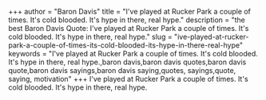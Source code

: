 +++
author = "Baron Davis"
title = "I've played at Rucker Park a couple of times. It's cold blooded. It's hype in there, real hype."
description = "the best Baron Davis Quote: I've played at Rucker Park a couple of times. It's cold blooded. It's hype in there, real hype."
slug = "ive-played-at-rucker-park-a-couple-of-times-its-cold-blooded-its-hype-in-there-real-hype"
keywords = "I've played at Rucker Park a couple of times. It's cold blooded. It's hype in there, real hype.,baron davis,baron davis quotes,baron davis quote,baron davis sayings,baron davis saying,quotes, sayings,quote, saying, motivation"
+++
I've played at Rucker Park a couple of times. It's cold blooded. It's hype in there, real hype.

